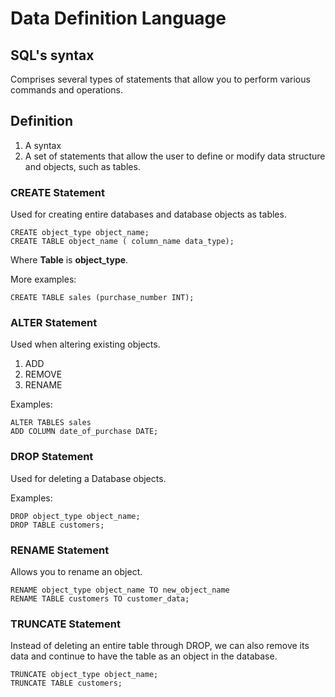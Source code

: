 # Data Definition Language

## SQL's syntax

Comprises several types of statements that allow you to perform various
commands and operations. 

## Definition
1. A syntax
2. A set of statements that allow the user to define or modify data structure and objects, such as tables. 

### CREATE Statement

Used for creating entire databases and database objects as tables. 

```
CREATE object_type object_name;
CREATE TABLE object_name ( column_name data_type);
```
Where **Table** is **object_type**.

More examples:
```
CREATE TABLE sales (purchase_number INT);
```

### ALTER Statement

Used when altering existing objects. 

1. ADD
2. REMOVE
3. RENAME

Examples:
```
ALTER TABLES sales
ADD COLUMN date_of_purchase DATE;
```

### DROP Statement 

Used for deleting a Database objects. 

Examples:
```
DROP object_type object_name;
DROP TABLE customers;
```

### RENAME Statement

Allows you to rename an object.

```
RENAME object_type object_name TO new_object_name
RENAME TABLE customers TO customer_data;
```

### TRUNCATE Statement

Instead of deleting an entire table through DROP, we can also remove its data and continue to have the table as an object in the database.

```
TRUNCATE object_type object_name;
TRUNCATE TABLE customers;
```